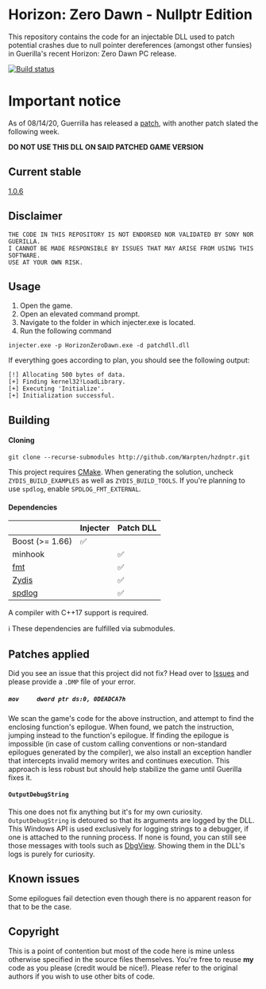 

Horizon: Zero Dawn - Nullptr Edition
====
This repository contains the code for an injectable DLL used to patch potential crashes due to null pointer dereferences (amongst other funsies) in Guerilla's recent Horizon: Zero Dawn PC release.

[![Build status](https://ci.appveyor.com/api/projects/status/eathqpg9rxjba75f?svg=true)](https://ci.appveyor.com/project/Warpten/hzdnptr)

# Important notice

As of 08/14/20, Guerrilla has released a [patch](https://www.reddit.com/r/horizon/comments/i9jaa0/horizon_zero_dawn_complete_edition_for_pc_patch/), with another patch slated the following week. 

**DO NOT USE THIS DLL ON SAID PATCHED GAME VERSION**


## Current stable

[1.0.6](https://ci.appveyor.com/project/Warpten/hzdnptr/builds/34654694/artifacts)

## Disclaimer

```
THE CODE IN THIS REPOSITORY IS NOT ENDORSED NOR VALIDATED BY SONY NOR GUERILLA.
I CANNOT BE MADE RESPONSIBLE BY ISSUES THAT MAY ARISE FROM USING THIS SOFTWARE.
USE AT YOUR OWN RISK.
```

## Usage

1. Open the game.
2. Open an elevated command prompt.
3. Navigate to the folder in which injecter.exe is located.
4. Run the following command

```
injecter.exe -p HorizonZeroDawn.exe -d patchdll.dll
```

If everything goes according to plan, you should see the following output:
```
[!] Allocating 500 bytes of data.  
[+] Finding kernel32!LoadLibrary.  
[+] Executing 'Initialize'.
[+] Initialization successful.
```

## Building

#### Cloning
```
git clone --recurse-submodules http://github.com/Warpten/hzdnptr.git
```

This project requires [CMake](https://cmake.org/).
When generating the solution, uncheck `ZYDIS_BUILD_EXAMPLES` as well as `ZYDIS_BUILD_TOOLS`.
If you're planning to use `spdlog`, enable `SPDLOG_FMT_EXTERNAL`.

#### Dependencies

|                                             | Injecter           | Patch DLL          |
|---------------------------------------------|--------------------|--------------------|
| Boost (>= 1.66)                             | :white_check_mark: |                    |
| minhook                                     |                    | :white_check_mark: |
| [fmt](https://github.com/fmtlib/fmt)        |                    | :white_check_mark: |
| [Zydis](https://github.com/zyantific/zydis) |                    | :white_check_mark: |
| [spdlog](https://github.com/gabime/spdlog)  |                    | :white_check_mark: |

A compiler with C++17 support is required.

:information_source: These dependencies are fulfilled via submodules.


## Patches applied

Did you see an issue that this project did not fix? Head over to [Issues](https://github.com/Warpten/hzdnptr/issues) and please provide a `.DMP` file of your error.

##### `mov     dword ptr ds:0, 0DEADCA7h`

We scan the game's code for the above instruction, and attempt to find the enclosing function's epilogue. When found, we patch the instruction, jumping instead to the function's epilogue. If finding the epilogue is impossible (in case of custom calling conventions or non-standard epilogues generated by the compiler), we also install an exception handler that intercepts invalid memory writes and continues execution. This approach is less robust but should help stabilize the game until Guerilla fixes it.

#### `OutputDebugString`

This one does not fix anything but it's for my own curiosity. `OutputDebugString` is detoured so that its arguments are logged by the DLL. This Windows API is used exclusively for logging strings to a debugger, if one is attached to the running process. If none is found, you can still see those messages with tools such as [DbgView](https://docs.microsoft.com/en-us/sysinternals/downloads/debugview). Showing them in the DLL's logs is purely for curiosity.

## Known issues

Some epilogues fail detection even though there is no apparent reason for that to be the case.

## Copyright

This is a point of contention but most of the code here is mine unless otherwise specified in the source files themselves. You're free to reuse **my** code as you please (credit would be nice!). Please refer to the original authors if you wish to use other bits of code.
